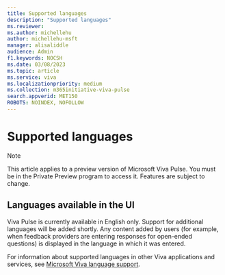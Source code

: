 ```yaml
---
title: Supported languages
description: "Supported languages"
ms.reviewer: 
ms.author: michellehu
author: michellehu-msft
manager: alisaliddle
audience: Admin
f1.keywords: NOCSH
ms.date: 03/08/2023
ms.topic: article
ms.service: viva
ms.localizationpriority: medium
ms.collection: m365initiative-viva-pulse  
search.appverid: MET150
ROBOTS: NOINDEX, NOFOLLOW
---
```


# Supported languages

> [!NOTE]
> This article applies to a preview version of Microsoft Viva Pulse. You must be in the Private Preview program to access it. Features are subject to change.

## Languages available in the UI

Viva Pulse is currently available in English only. Support for additional languages will be added shortly.
Any content added by users (for example, when feedback providers are entering responses for open-ended questions) is displayed in the language in which it was entered.

For information about supported languages in other Viva applications and services, see [Microsoft Viva language support](/viva/viva-language-support).